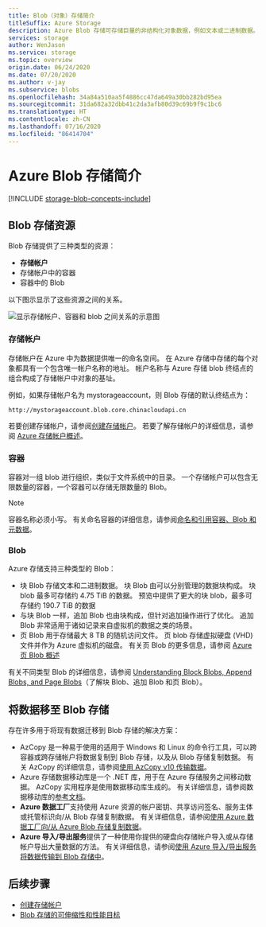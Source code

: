```yaml
---
title: Blob（对象）存储简介
titleSuffix: Azure Storage
description: Azure Blob 存储可存储巨量的非结构化对象数据，例如文本或二进制数据。 Azure Blob 存储高度可缩放且高度可用。 客户端可通过 PowerShell 或 Azure CLI、以编程方式通过 Azure Storage 客户端库或者使用 REST 访问 Blob 存储中的数据对象。
services: storage
author: WenJason
ms.service: storage
ms.topic: overview
origin.date: 06/24/2020
ms.date: 07/20/2020
ms.author: v-jay
ms.subservice: blobs
ms.openlocfilehash: 34a84a510aa5f4886cc47da649a30bb282bd95ea
ms.sourcegitcommit: 31da682a32dbb41c2da3afb80d39c69b9f9c1bc6
ms.translationtype: HT
ms.contentlocale: zh-CN
ms.lasthandoff: 07/16/2020
ms.locfileid: "86414704"
---
```

# <a name="introduction-to-azure-blob-storage"></a>Azure Blob 存储简介

[!INCLUDE [storage-blob-concepts-include](../../../includes/storage-blob-concepts-include.md)]

## <a name="blob-storage-resources"></a>Blob 存储资源

Blob 存储提供了三种类型的资源：

- **存储帐户**
- 存储帐户中的容器
- 容器中的 Blob

以下图示显示了这些资源之间的关系。

![显示存储帐户、容器和 blob 之间关系的示意图](./media/storage-blobs-introduction/blob1.png)

### <a name="storage-accounts"></a>存储帐户

存储帐户在 Azure 中为数据提供唯一的命名空间。 在 Azure 存储中存储的每个对象都具有一个包含唯一帐户名称的地址。 帐户名称与 Azure 存储 blob 终结点的组合构成了存储帐户中对象的基址。

例如，如果存储帐户名为 mystorageaccount，则 Blob 存储的默认终结点为：

```
http://mystorageaccount.blob.core.chinacloudapi.cn 
```

若要创建存储帐户，请参阅[创建存储帐户](../common/storage-account-create.md)。 若要了解存储帐户的详细信息，请参阅 [Azure 存储帐户概述](../common/storage-account-overview.md?toc=%2fstorage%2fblobs%2ftoc.json)。

### <a name="containers"></a>容器

容器对一组 blob 进行组织，类似于文件系统中的目录。 一个存储帐户可以包含无限数量的容器，一个容器可以存储无限数量的 Blob。

> [!NOTE]
> 容器名称必须小写。 有关命名容器的详细信息，请参阅[命名和引用容器、Blob 和元数据](https://docs.microsoft.com/rest/api/storageservices/Naming-and-Referencing-Containers--Blobs--and-Metadata)。

### <a name="blobs"></a>Blob

Azure 存储支持三种类型的 Blob：

- 块 Blob 存储文本和二进制数据。 块 Blob 由可以分别管理的数据块构成。 块 blob 最多可存储约 4.75 TiB 的数据。 预览中提供了更大的块 blob，最多可存储约 190.7 TiB 的数据
- 与块 Blob 一样，追加 Blob 也由块构成，但针对追加操作进行了优化。 追加 Blob 非常适用于诸如记录来自虚拟机的数据之类的场景。
- 页 Blob 用于存储最大 8 TB 的随机访问文件。 页 blob 存储虚拟硬盘 (VHD) 文件并作为 Azure 虚拟机的磁盘。 有关页 Blob 的更多信息，请参阅 [Azure 页 Blob 概述](storage-blob-pageblob-overview.md)

有关不同类型 Blob 的详细信息，请参阅 [Understanding Block Blobs, Append Blobs, and Page Blobs](https://docs.microsoft.com/rest/api/storageservices/understanding-block-blobs--append-blobs--and-page-blobs)（了解块 Blob、追加 Blob 和页 Blob）。

## <a name="move-data-to-blob-storage"></a>将数据移至 Blob 存储

存在许多用于将现有数据迁移到 Blob 存储的解决方案：

- AzCopy 是一种易于使用的适用于 Windows 和 Linux 的命令行工具，可以跨容器或跨存储帐户将数据复制到 Blob 存储，以及从 Blob 存储复制数据。 有关 AzCopy 的详细信息，请参阅[使用 AzCopy v10 传输数据](../common/storage-use-azcopy-v10.md)。
- Azure 存储数据移动库是一个 .NET 库，用于在 Azure 存储服务之间移动数据。 AzCopy 实用程序是使用数据移动库生成的。 有关详细信息，请参阅数据移动库的[参考文档](https://docs.azure.cn/dotnet/api/microsoft.windowsazure.storage.datamovement)。
- **Azure 数据工厂**支持使用 Azure 资源的帐户密钥、共享访问签名、服务主体或托管标识向/从 Blob 存储复制数据。 有关详细信息，请参阅[使用 Azure 数据工厂向/从 Azure Blob 存储复制数据](../../data-factory/connector-azure-blob-storage.md?toc=%2fstorage%2fblobs%2ftoc.json)。
- **Azure 导入/导出服务**提供了一种使用你提供的硬盘向存储帐户导入或从存储帐户导出大量数据的方法。 有关详细信息，请参阅[使用 Azure 导入/导出服务将数据传输到 Blob 存储中](../common/storage-import-export-service.md)。

## <a name="next-steps"></a>后续步骤

- [创建存储帐户](../common/storage-create-storage-account.md?toc=%2fstorage%2fblobs%2ftoc.json)
- [Blob 存储的可伸缩性和性能目标](scalability-targets.md)
